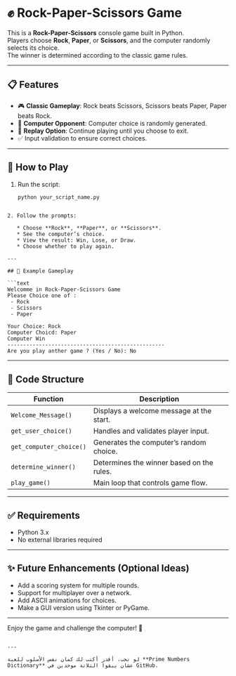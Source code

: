 # ✊ Rock-Paper-Scissors Game

This is a **Rock-Paper-Scissors** console game built in Python.  
Players choose **Rock**, **Paper**, or **Scissors**, and the computer randomly selects its choice.  
The winner is determined according to the classic game rules.

---

## 📋 Features

- 🎮 **Classic Gameplay**: Rock beats Scissors, Scissors beats Paper, Paper beats Rock.
- 🤖 **Computer Opponent**: Computer choice is randomly generated.
- 🔄 **Replay Option**: Continue playing until you choose to exit.
- ✅ Input validation to ensure correct choices.

---

## 🚀 How to Play

1. Run the script:
   ```bash
   python your_script_name.py
````

2. Follow the prompts:

   * Choose **Rock**, **Paper**, or **Scissors**.
   * See the computer’s choice.
   * View the result: Win, Lose, or Draw.
   * Choose whether to play again.

---

## 📌 Example Gameplay

```text
Welcomme in Rock-Paper-Scissors Game
Please Choice one of :
 - Rock
 - Scissors
 - Paper 

Your Choice: Rock
Computer Choicd: Paper
Computer Win
--------------------------------------------------
Are you play anther game ? (Yes / No): No
````


---

## 🧠 Code Structure

| Function                | Description                               |
| ----------------------- | ----------------------------------------- |
| `Welcome_Message()`     | Displays a welcome message at the start.  |
| `get_user_choice()`     | Handles and validates player input.       |
| `get_computer_choice()` | Generates the computer’s random choice.   |
| `determine_winner()`    | Determines the winner based on the rules. |
| `play_game()`           | Main loop that controls game flow.        |

---

## ✅ Requirements

* Python 3.x
* No external libraries required

---

## ✨ Future Enhancements (Optional Ideas)

* Add a scoring system for multiple rounds.
* Support for multiplayer over a network.
* Add ASCII animations for choices.
* Make a GUI version using Tkinter or PyGame.

---

Enjoy the game and challenge the computer! 🎯

```

---

لو تحب، أقدر أكتب لك كمان نفس الأسلوب للعبة **Prime Numbers Dictionary** عشان يبقوا التلاتة موحدين في GitHub.
```
